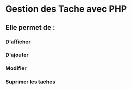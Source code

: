 # Gestion des Tache avec PHP
## Elle permet de :
### D'afficher 
### D'ajouter
### Modifier
### Suprimer les taches